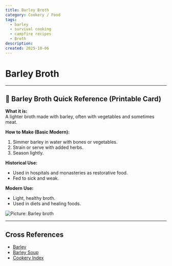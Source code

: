```yaml
---
title: Barley Broth
category: Cookery / Food
tags:
  - barley
  - survival cooking
  - campfire recipes
  - Broth
description:
created: 2025-10-06
---
```

# Barley Broth

---

## 📜 Barley Broth Quick Reference (Printable Card)

**What it is:**  
A lighter broth made with barley, often with vegetables and sometimes meat.  

**How to Make (Basic Modern):**  
1. Simmer barley in water with bones or vegetables.  
2. Strain or serve with added herbs.  
3. Season lightly.  

**Historical Use:**  
- Used in hospitals and monasteries as restorative food.  
- Fed to sick and weak.  

**Modern Use:**  
- Light, healthy broth.  
- Used in diets and healing foods.  

![Picture: Barley broth](images/placeholder-barley-broth.jpg)

---

## Cross References  
- [Barley](barley.md)  
- [Barley Soup](barley_soup.md)  
- [Cookery Index](../../cookery.md)  
